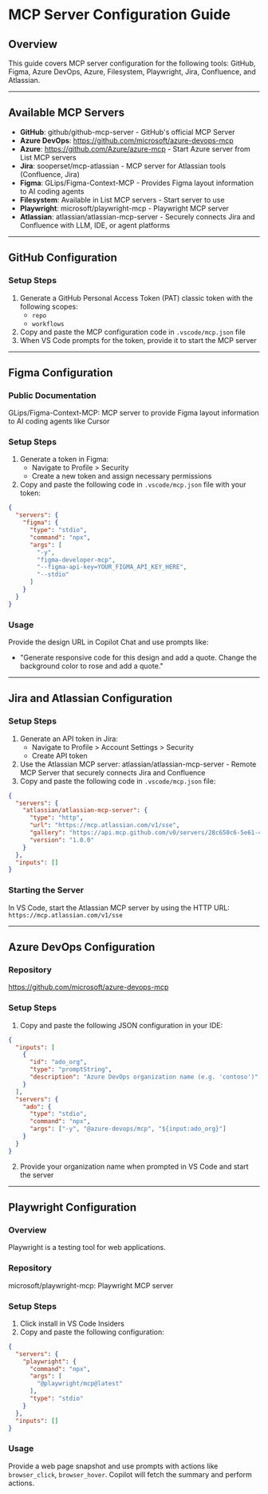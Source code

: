 # MCP Server Configuration Guide

## Overview
This guide covers MCP server configuration for the following tools: GitHub, Figma, Azure DevOps, Azure, Filesystem, Playwright, Jira, Confluence, and Atlassian.

---

## Available MCP Servers

- **GitHub**: github/github-mcp-server - GitHub's official MCP Server
- **Azure DevOps**: https://github.com/microsoft/azure-devops-mcp
- **Azure**: https://github.com/Azure/azure-mcp - Start Azure server from List MCP servers
- **Jira**: sooperset/mcp-atlassian - MCP server for Atlassian tools (Confluence, Jira)
- **Figma**: GLips/Figma-Context-MCP - Provides Figma layout information to AI coding agents
- **Filesystem**: Available in List MCP servers - Start server to use
- **Playwright**: microsoft/playwright-mcp - Playwright MCP server
- **Atlassian**: atlassian/atlassian-mcp-server - Securely connects Jira and Confluence with LLM, IDE, or agent platforms

---

## GitHub Configuration

### Setup Steps
1. Generate a GitHub Personal Access Token (PAT) classic token with the following scopes:
   - `repo`
   - `workflows`
2. Copy and paste the MCP configuration code in `.vscode/mcp.json` file
3. When VS Code prompts for the token, provide it to start the MCP server

---

## Figma Configuration

### Public Documentation
GLips/Figma-Context-MCP: MCP server to provide Figma layout information to AI coding agents like Cursor

### Setup Steps
1. Generate a token in Figma:
   - Navigate to Profile > Security
   - Create a new token and assign necessary permissions
2. Copy and paste the following code in `.vscode/mcp.json` file with your token:

```json
{
  "servers": {
    "figma": {
      "type": "stdio",
      "command": "npx",
      "args": [
        "-y",
        "figma-developer-mcp",
        "--figma-api-key=YOUR_FIGMA_API_KEY_HERE",
        "--stdio"
      ]
    }
  }
}
```

### Usage
Provide the design URL in Copilot Chat and use prompts like:
- "Generate responsive code for this design and add a quote. Change the background color to rose and add a quote."

---

## Jira and Atlassian Configuration

### Setup Steps
1. Generate an API token in Jira:
   - Navigate to Profile > Account Settings > Security
   - Create API token
2. Use the Atlassian MCP server: atlassian/atlassian-mcp-server - Remote MCP Server that securely connects Jira and Confluence
3. Copy and paste the following code in `.vscode/mcp.json` file:

```json
{
  "servers": {
    "atlassian/atlassian-mcp-server": {
      "type": "http",
      "url": "https://mcp.atlassian.com/v1/sse",
      "gallery": "https://api.mcp.github.com/v0/servers/28c650c6-5e61-4ab7-9eb2-505be6350476",
      "version": "1.0.0"
    }
  },
  "inputs": []
}
```

### Starting the Server
In VS Code, start the Atlassian MCP server by using the HTTP URL: `https://mcp.atlassian.com/v1/sse`

---

## Azure DevOps Configuration

### Repository
https://github.com/microsoft/azure-devops-mcp

### Setup Steps
1. Copy and paste the following JSON configuration in your IDE:

```json
{
  "inputs": [
    {
      "id": "ado_org",
      "type": "promptString",
      "description": "Azure DevOps organization name (e.g. 'contoso')"
    }
  ],
  "servers": {
    "ado": {
      "type": "stdio",
      "command": "npx",
      "args": ["-y", "@azure-devops/mcp", "${input:ado_org}"]
    }
  }
}
```

2. Provide your organization name when prompted in VS Code and start the server

---

## Playwright Configuration

### Overview
Playwright is a testing tool for web applications.

### Repository
microsoft/playwright-mcp: Playwright MCP server

### Setup Steps
1. Click install in VS Code Insiders
2. Copy and paste the following configuration:

```json
{
  "servers": {
    "playwright": {
      "command": "npx",
      "args": [
        "@playwright/mcp@latest"
      ],
      "type": "stdio"
    }
  },
  "inputs": []
}
```

### Usage
Provide a web page snapshot and use prompts with actions like `browser_click`, `browser_hover`. Copilot will fetch the summary and perform actions.